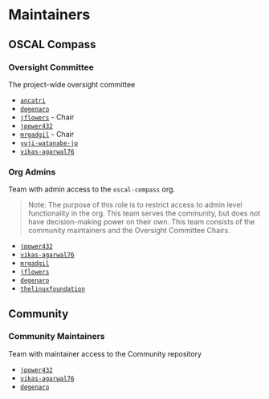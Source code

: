 # Maintainers

## OSCAL Compass

### Oversight Committee

The project-wide oversight committee

- [`ancatri`](https://github.com/ancatri)
- [`degenaro`](https://github.com/degenaro)
- [`jflowers`](https://github.com/jflowers) - Chair
- [`jpower432`](https://github.com/jpower432)
- [`mrgadgil`](https://github.com/mrgadgil) - Chair
- [`yuji-watanabe-jp`](https://github.com/yuji-watanabe-jp)
- [`vikas-agarwal76`](https://github.com/vikas-agarwal76)

### Org Admins

Team with admin access to the `oscal-compass` org.

> Note: The purpose of this role is to restrict access to admin level functionality in the org. This team serves the community, but does not have decision-making power on their own. This team consists of the community maintainers and the Oversight Committee Chairs.

- [`jpower432`](https://github.com/jpower432)
- [`vikas-agarwal76`](https://github.com/vikas-agarwal76)
- [`mrgadgil`](https://github.com/mrgadgil)
- [`jflowers`](https://github.com/jflowers)
- [`degenaro`](https://github.com/degenaro)
- [`thelinuxfoundation`](https://github.com/thelinuxfoundation)

## Community

### Community Maintainers

Team with maintainer access to the Community repository

- [`jpower432`](https://github.com/jpower432)
- [`vikas-agarwal76`](https://github.com/vikas-agarwal76)
- [`degenaro`](https://github.com/degenaro)
